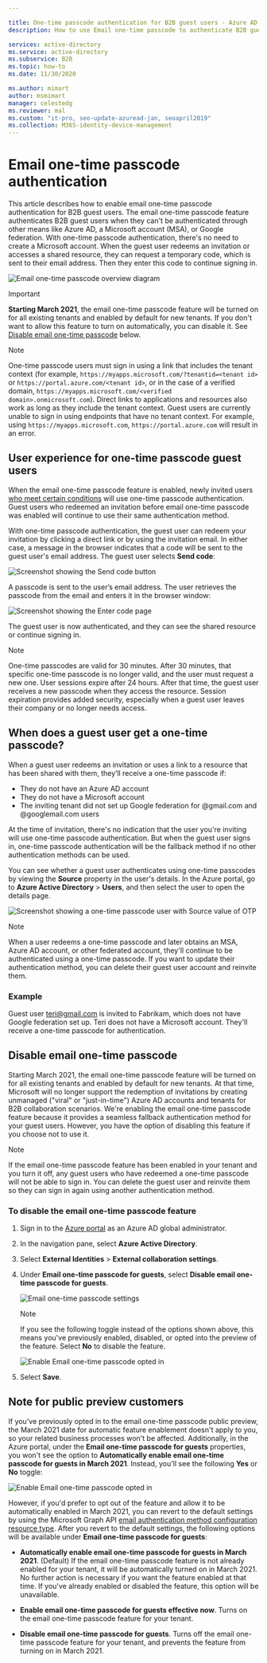 ```yaml
---

title: One-time passcode authentication for B2B guest users - Azure AD
description: How to use Email one-time passcode to authenticate B2B guest users without the need for a Microsoft account.

services: active-directory
ms.service: active-directory
ms.subservice: B2B
ms.topic: how-to
ms.date: 11/30/2020

ms.author: mimart
author: msmimart
manager: celestedg
ms.reviewer: mal
ms.custom: "it-pro, seo-update-azuread-jan, seoapril2019"
ms.collection: M365-identity-device-management
---
```


# Email one-time passcode authentication

This article describes how to enable email one-time passcode authentication for B2B guest users. The email one-time passcode feature authenticates B2B guest users when they can't be authenticated through other means like Azure AD, a Microsoft account (MSA), or Google federation. With one-time passcode authentication, there's no need to create a Microsoft account. When the guest user redeems an invitation or accesses a shared resource, they can request a temporary code, which is sent to their email address. Then they enter this code to continue signing in.

![Email one-time passcode overview diagram](media/one-time-passcode/email-otp.png)

> [!IMPORTANT]
> **Starting March 2021**, the email one-time passcode feature will be turned on for all existing tenants and enabled by default for new tenants. If you don't want to allow this feature to turn on automatically, you can disable it. See [Disable email one-time passcode](#disable-email-one-time-passcode) below.

> [!NOTE]
> One-time passcode users must sign in using a link that includes the tenant context (for example, `https://myapps.microsoft.com/?tenantid=<tenant id>` or `https://portal.azure.com/<tenant id>`, or in the case of a verified domain, `https://myapps.microsoft.com/<verified domain>.onmicrosoft.com`). Direct links to applications and resources also work as long as they include the tenant context. Guest users are currently unable to sign in using endpoints that have no tenant context. For example, using `https://myapps.microsoft.com`, `https://portal.azure.com` will result in an error.

## User experience for one-time passcode guest users

When the email one-time passcode feature is enabled, newly invited users [who meet certain conditions](#when-does-a-guest-user-get-a-one-time-passcode) will use one-time passcode authentication. Guest users who redeemed an invitation before email one-time passcode was enabled will continue to use their same authentication method.

With one-time passcode authentication, the guest user can redeem your invitation by clicking a direct link or by using the invitation email. In either case, a message in the browser indicates that a code will be sent to the guest user's email address. The guest user selects **Send code**:

   ![Screenshot showing the Send code button](media/one-time-passcode/otp-send-code.png)

A passcode is sent to the user’s email address. The user retrieves the passcode from the email and enters it in the browser window:

   ![Screenshot showing the Enter code page](media/one-time-passcode/otp-enter-code.png)

The guest user is now authenticated, and they can see the shared resource or continue signing in.

> [!NOTE]
> One-time passcodes are valid for 30 minutes. After 30 minutes, that specific one-time passcode is no longer valid, and the user must request a new one. User sessions expire after 24 hours. After that time, the guest user receives a new passcode when they access the resource. Session expiration provides added security, especially when a guest user leaves their company or no longer needs access.

## When does a guest user get a one-time passcode?

When a guest user redeems an invitation or uses a link to a resource that has been shared with them, they’ll receive a one-time passcode if:

- They do not have an Azure AD account
- They do not have a Microsoft account
- The inviting tenant did not set up Google federation for @gmail.com and @googlemail.com users

At the time of invitation, there's no indication that the user you're inviting will use one-time passcode authentication. But when the guest user signs in, one-time passcode authentication will be the fallback method if no other authentication methods can be used.

You can see whether a guest user authenticates using one-time passcodes by viewing the **Source** property in the user's details. In the Azure portal, go to **Azure Active Directory** > **Users**, and then select the user to open the details page.

![Screenshot showing a one-time passcode user with Source value of OTP](media/one-time-passcode/guest-user-properties.png)

> [!NOTE]
> When a user redeems a one-time passcode and later obtains an MSA, Azure AD account, or other federated account, they'll continue to be authenticated using a one-time passcode. If you want to update their authentication method, you can delete their guest user account and reinvite them.

### Example

Guest user teri@gmail.com is invited to Fabrikam, which does not have Google federation set up. Teri does not have a Microsoft account. They'll receive a one-time passcode for authentication.

## Disable email one-time passcode

Starting March 2021, the email one-time passcode feature will be turned on for all existing tenants and enabled by default for new tenants. At that time, Microsoft will no longer support the redemption of invitations by creating unmanaged ("viral" or "just-in-time") Azure AD accounts and tenants for B2B collaboration scenarios. We're enabling the email one-time passcode feature because it provides a seamless fallback authentication method for your guest users. However, you have the option of disabling this feature if you choose not to use it.

> [!NOTE]
>
> If the email one-time passcode feature has been enabled in your tenant and you turn it off, any guest users who have redeemed a one-time passcode will not be able to sign in. You can delete the guest user and reinvite them so they can sign in again using another authentication method.

### To disable the email one-time passcode feature

1. Sign in to the [Azure portal](https://portal.azure.com/) as an Azure AD global administrator.

2. In the navigation pane, select **Azure Active Directory**.

3. Select **External Identities** > **External collaboration settings**.

4. Under **Email one-time passcode for guests**, select **Disable email one-time passcode for guests**.

    ![Email one-time passcode settings](media/one-time-passcode/otp-admin-settings.png)

   > [!NOTE]
   > If you see the following toggle instead of the options shown above, this means you've previously enabled, disabled, or opted into the preview of the feature. Select **No** to disable the feature.
   >
   >![Enable Email one-time passcode opted in](media/delegate-invitations/enable-email-otp-opted-in.png)

5. Select **Save**.

## Note for public preview customers

If you've previously opted in to the email one-time passcode public preview, the March 2021 date for automatic feature enablement doesn't apply to you, so your related business processes won't be affected. Additionally, in the Azure portal, under the **Email one-time passcode for guests** properties, you won't see the option to **Automatically enable email one-time passcode for guests in March 2021**. Instead, you'll see the following **Yes** or **No** toggle:

![Enable Email one-time passcode opted in](media/delegate-invitations/enable-email-otp-opted-in.png)

However, if you'd prefer to opt out of the feature and allow it to be automatically enabled in March 2021, you can revert to the default settings by using the Microsoft Graph API [email authentication method configuration resource type](https://docs.microsoft.com/en-us/graph/api/resources/emailauthenticationmethodconfiguration?view=graph-rest-beta). After you revert to the default settings, the following options will be available under **Email one-time passcode for guests**:

- **Automatically enable email one-time passcode for guests in March 2021**. (Default) If the email one-time passcode feature is not already enabled for your tenant, it will be automatically turned on in March 2021. No further action is necessary if you want the feature enabled at that time. If you've already enabled or disabled the feature, this option will be unavailable.

- **Enable email one-time passcode for guests effective now**. Turns on the email one-time passcode feature for your tenant.

- **Disable email one-time passcode for guests**. Turns off the email one-time passcode feature for your tenant, and prevents the feature from turning on in March 2021.
